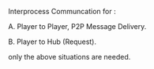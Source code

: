 Interprocess Communcation for : 

A. Player to Player, P2P Message Delivery.

B. Player to Hub (Request).

only the above situations are needed.



